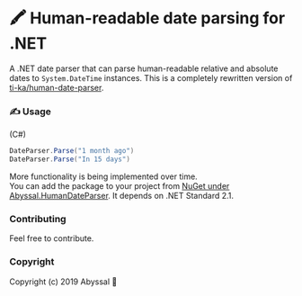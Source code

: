 # 🖍 Human-readable date parsing for .NET
A .NET date parser that can parse human-readable relative and absolute dates to `System.DateTime` instances. This is a completely rewritten version of [ti-ka/human-date-parser](https://github.com/ti-ka/human-date-parser).

### ✍ Usage
(C#)
```csharp
DateParser.Parse("1 month ago")
DateParser.Parse("In 15 days")
```
More functionality is being implemented over time.  
You can add the package to your project from [NuGet under Abyssal.HumanDateParser](https://www.nuget.org/packages/Abyssal.HumanDateParser). It depends on .NET Standard 2.1.

### Contributing
Feel free to contribute.

### Copyright
Copyright (c) 2019 Abyssal 💛
